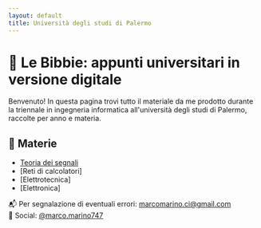 ```yaml
---
layout: default
title: Università degli studi di Palermo
---
```


# 📘 Le Bibbie: appunti universitari in versione digitale
Benvenuto! In questa pagina trovi tutto il materiale da me prodotto durante la triennale in
ingegneria informatica all'università degli studi di Palermo, raccolte per anno e materia.

## 📂 Materie

- [Teoria dei segnali](TDS/)
- [Reti di calcolatori]
- [Elettrotecnica]
- [Elettronica]

📬 Per segnalazione di eventuali errori: [marcomarino.ci@gmail.com](mailto:marcomarino.ci@gmail.com)  
📸 Social: [@marco.marino747](https://instagram.com/marco.marino747)  

